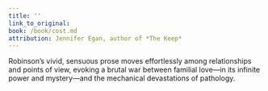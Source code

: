 ```yaml
---
title: ''
link_to_original:
book: /book/cost.md
attribution: Jennifer Egan, author of *The Keep*
---
```

Robinson’s vivid, sensuous prose moves effortlessly among relationships and points of view, evoking a brutal war between familial love—in its infinite power and mystery—and the mechanical devastations of pathology.

